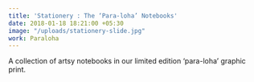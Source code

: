 ```yaml
---
title: 'Stationery : The ‘Para-loha’ Notebooks'
date: 2018-01-18 18:21:00 +05:30
image: "/uploads/stationery-slide.jpg"
work: Paraloha
---
```


A collection of artsy notebooks in our limited edition ‘para-loha’ graphic print.